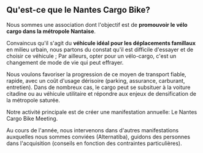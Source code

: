 ## Qu'est-ce que le Nantes Cargo Bike?

Nous sommes une association dont l'objectif est de **promouvoir le vélo cargo dans la métropole Nantaise**.

Convaincus qu'il s'agit du **véhicule idéal pour les déplacements famillaux** en milieu urbain, nous partons du constat qu'il est difficile d'essayer et de choisir ce véhicule ; Par ailleurs, opter pour un vélo-cargo, c'est un changement de mode de vie qui peut effrayer.

Nous voulons favoriser la progression de ce moyen de transport fiable, rapide, avec un coût d'usage dérisoire (parking, assurance, carburant, entretien).
Dans de nombreux cas, le cargo peut se subsituer à la voiture citadine ou au véhicule utilitaire et répondre aux enjeux de densification de la métropole saturée.

Notre activité principale est de créer une manifestation annuelle: Le Nantes Cargo Bike Meeting.

Au cours de l'année, nous intervenons dans d'autres manifestations auxquelles nous sommes conviées (Alternatiba), guidons des personnes dans l'acquisition (conseils en fonction des contraintes particulières).
